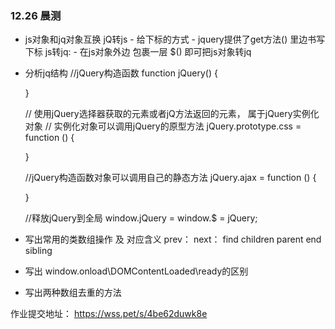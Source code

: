 ### 12.26 晨测

-  js对象和jq对象互换
    jQ转js
        - 给下标的方式
        - jquery提供了get方法() 里边书写下标
    js转jq:
        - 在js对象外边 包裹一层 $() 即可把js对象转jq

- 分析jq结构
    //jQuery构造函数
    function jQuery() {

    }

    // 使用jQuery选择器获取的元素或者jQ方法返回的元素， 属于jQuery实例化对象
    // 实例化对象可以调用jQuery的原型方法
    jQuery.prototype.css = function () {

    }

    //jQuery构造函数对象可以调用自己的静态方法
    jQuery.ajax = function () {

    }

    //释放jQuery到全局
    window.jQuery = window.$ = jQuery;

- 写出常用的类数组操作 及 对应含义
    prev：
    next：
    find
    children
    parent
    end
    sibling

- 写出 window.onload\DOMContentLoaded\ready的区别


- 写出两种数组去重的方法




作业提交地址：
https://wss.pet/s/4be62duwk8e